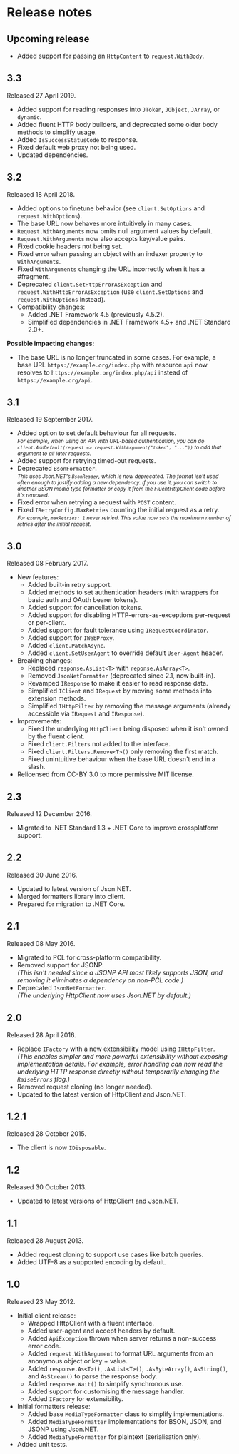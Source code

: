 # Release notes
<!--
## 4.0
**Breaking changes:**
* When you specify null arguments like `request.WithArgument("x", null)`, the argument is now ignored instead of sending a blank value. You can use the previous behaviour by setting the `IgnoreNullArguments: false` option.
* Removed deprecated methods.
-->

## Upcoming release
* Added support for passing an `HttpContent` to `request.WithBody`.

## 3.3
Released 27 April 2019.

* Added support for reading responses into `JToken`, `JObject`, `JArray`, or `dynamic`.
* Added fluent HTTP body builders, and deprecated some older body methods to simplify usage.
* Added `IsSuccessStatusCode` to response.
* Fixed default web proxy not being used.
* Updated dependencies.

## 3.2
Released 18 April 2018.

* Added options to finetune behavior (see `client.SetOptions` and `request.WithOptions`).
* The base URL now behaves more intuitively in many cases.
* `Request.WithArguments` now omits null argument values by default.  
* `Request.WithArguments` now also accepts key/value pairs.
* Fixed cookie headers not being set.
* Fixed error when passing an object with an indexer property to `WithArguments`.
* Fixed `WithArguments` changing the URL incorrectly when it has a #fragment.
* Deprecated `client.SetHttpErrorAsException` and `request.WithHttpErrorAsException` (use `client.SetOptions` and `request.WithOptions` instead).
* Compatibility changes:
  * Added .NET Framework 4.5 (previously 4.5.2).
  * Simplified dependencies in .NET Framework 4.5+ and .NET Standard 2.0+.

**Possible impacting changes:**
  * The base URL is no longer truncated in some cases. For example, a base URL `https://example.org/index.php` with resource `api` now resolves to `https://example.org/index.php/api` instead of `https://example.org/api`.

## 3.1
Released 19 September 2017.

* Added option to set default behaviour for all requests.  
  <small>_For example, when using an API with URL-based authentication, you can do `client.AddDefault(request => request.WithArgument("token", "..."))` to add that argument to all later requests._</small>
* Added support for retrying timed-out requests.
* Deprecated `BsonFormatter`.  
  <small>_This uses Json.NET's `BsonReader`, which is now deprecated. The format isn't used often enough to justify adding a new dependency. If you use it, you can switch to another BSON media type formatter or copy it from the FluentHttpClient code before it's removed._</small>
* Fixed error when retrying a request with `POST` content.
* Fixed `IRetryConfig.MaxRetries` counting the initial request as a retry.  
  <small>_For example, `maxRetries: 1` never retried. This value now sets the maximum number of retries after the initial request.</small>_

## 3.0
Released 08 February 2017.

* New features:
  * Added built-in retry support.
  * Added methods to set authentication headers (with wrappers for basic auth and OAuth bearer tokens).
  * Added support for cancellation tokens.
  * Added support for disabling HTTP-errors-as-exceptions per-request or per-client.
  * Added support for fault tolerance using `IRequestCoordinator`.
  * Added support for `IWebProxy`.
  * Added `client.PatchAsync`.
  * Added `client.SetUserAgent` to override default `User-Agent` header.
* Breaking changes:
  * Replaced `response.AsList<T>` with `reponse.AsArray<T>`.
  * Removed `JsonNetFormatter` (deprecated since 2.1, now built-in).
  * Revamped `IResponse` to make it easier to read response data.
  * Simplified `IClient` and `IRequest` by moving some methods into extension methods.
  * Simplified `IHttpFilter` by removing the message arguments (already accessible via `IRequest` and `IResponse`).
* Improvements:
  * Fixed the underlying `HttpClient` being disposed when it isn't owned by the fluent client.
  * Fixed `client.Filters` not added to the interface.
  * Fixed `client.Filters.Remove<T>()` only removing the first match.
  * Fixed unintuitive behaviour when the base URL doesn't end in a slash.
* Relicensed from CC-BY 3.0 to more permissive MIT license.

## 2.3
Released 12 December 2016.

* Migrated to .NET Standard 1.3 + .NET Core to improve crossplatform support.

## 2.2
Released 30 June 2016.

* Updated to latest version of Json.NET.
* Merged formatters library into client.
* Prepared for migration to .NET Core.


## 2.1
Released 08 May 2016.

* Migrated to PCL for cross-platform compatibility.
* Removed support for JSONP.  
  _(This isn't needed since a JSONP API most likely supports JSON, and removing it eliminates a
  dependency on non-PCL code.)_
* Deprecated `JsonNetFormatter`.  
  _(The underlying HttpClient now uses Json.NET by default.)_

## 2.0
Released 28 April 2016.

* Replace `IFactory` with a new extensibility model using `IHttpFilter`.  
  _(This enables simpler and more powerful extensibility without exposing implementation details.
  For example, error handling can now read the underlying HTTP response directly without
  temporarily changing the `RaiseErrors` flag.)_
* Removed request cloning (no longer needed).
* Updated to the latest version of HttpClient and Json.NET.

## 1.2.1
Released 28 October 2015.

* The client is now `IDisposable`.

## 1.2
Released 30 October 2013.

* Updated to latest versions of HttpClient and Json.NET.

## 1.1
Released 28 August 2013.

* Added request cloning to support use cases like batch queries.
* Added UTF-8 as a supported encoding by default.


## 1.0
Released 23 May 2012.

* Initial client release:
  * Wrapped HttpClient with a fluent interface.
  * Added user-agent and accept headers by default.
  * Added `ApiException` thrown when server returns a non-success error code.
  * Added `request.WithArgument` to format URL arguments from an anonymous object or key + value.
  * Added `response.As<T>()`, `.AsList<T>()`, `.AsByteArray()`, `AsString()`, and `AsStream()` to parse the response body.
  * Added `response.Wait()` to simplify synchronous use.
  * Added support for customising the message handler.
  * Added `IFactory` for extensibility.
* Initial formatters release:
  * Added base `MediaTypeFormatter` class to simplify implementations.
  * Added `MediaTypeFormatter` implementations for BSON, JSON, and JSONP using Json.NET.
  * Added `MediaTypeFormatter` for plaintext (serialisation only).
* Added unit tests.


